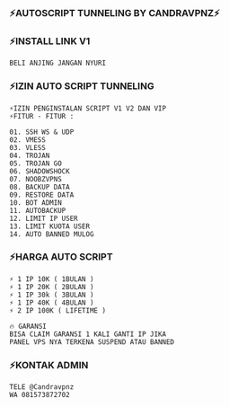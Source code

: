 ### ⚡AUTOSCRIPT TUNNELING BY CANDRAVPNZ⚡

### ⚡INSTALL LINK V1
```
BELI ANJING JANGAN NYURI
```
### ⚡IZIN AUTO SCRIPT TUNNELING

```
⚡IZIN PENGINSTALAN SCRIPT V1 V2 DAN VIP
⚡FITUR - FITUR :

01. SSH WS & UDP
02. VMESS
03. VLESS
04. TROJAN
05. TROJAN GO
06. SHADOWSHOCK
07. NOOBZVPNS
08. BACKUP DATA
09. RESTORE DATA
10. BOT ADMIN
11. AUTOBACKUP
12. LIMIT IP USER
13. LIMIT KUOTA USER
14. AUTO BANNED MULOG

```

### ⚡HARGA AUTO SCRIPT
```
⚡ 1 IP 10K ( 1BULAN )
⚡ 1 IP 20K ( 2BULAN )
⚡ 1 IP 30k ( 3BULAN )
⚡ 1 IP 40K ( 4BULAN )
⚡ 2 IP 100K ( LIFETIME )

🔥 GARANSI
BISA CLAIM GARANSI 1 KALI GANTI IP JIKA
PANEL VPS NYA TERKENA SUSPEND ATAU BANNED
```
### ⚡KONTAK ADMIN
```
TELE @Candravpnz
WA 081573872702
